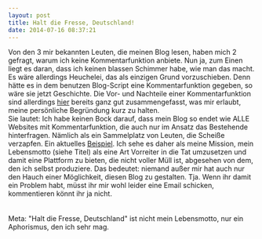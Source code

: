 ```yaml
---
layout: post
title: Halt die Fresse, Deutschland!
date: 2014-07-16 08:37:21
---
```


Von den 3 mir bekannten Leuten, die meinen Blog lesen, haben mich 2 gefragt, warum ich keine Kommentarfunktion anbiete. Nun ja, zum Einen liegt es daran, dass ich keinen blassen Schimmer habe, wie man das macht. Es wäre allerdings Heuchelei, das als einzigen Grund vorzuschieben. Denn hätte es in dem benutzen Blog-Script eine Kommentarfunktion gegeben, so wäre sie jetzt Geschichte. Die Vor- und Nachteile einer Kommentarfunktion sind allerdings [hier](http://yhaupenthal.org/1405198349.htm) bereits ganz gut zusammengefasst, was mir erlaubt, meine persönliche Begründung kurz zu halten.<br> Sie lautet: Ich habe keinen Bock darauf, dass mein Blog so endet wie ALLE Websites mit Kommentarfunktion, die auch nur im Ansatz das Bestehende hinterfragen. Nämlich als ein Sammelplatz von Leuten, die Scheiße verzapfen. Ein aktuelles [Beispiel](http://www.taz.de/Weltmeister-Party-in-Berlin/!142470/). Ich sehe es daher als meine Mission, mein Lebensmotto (siehe Titel) als eine Art Vorreiter in die Tat umzusetzen und damit eine Plattform zu bieten, die nicht voller Müll ist, abgesehen von dem, den ich selbst produziere. Das bedeutet: niemand außer mir hat auch nur den Hauch einer Möglichkeit, diesen Blog zu gestalten. Tja. Wenn ihr damit ein Problem habt, müsst ihr mir wohl leider eine Email schicken, kommentieren könnt ihr ja nicht.<br><br><br>
Meta: "Halt die Fresse, Deutschland" ist nicht mein Lebensmotto, nur ein Aphorismus, den ich sehr mag.  
